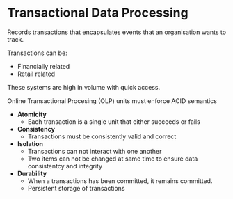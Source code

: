 
# Transactional Data Processing

Records transactions that encapsulates events that an organisation wants to track.

Transactions can be:
- Financially related
- Retail related

These systems are high in volume with quick access.

Online Transactional Procesing (OLP) units must enforce ACID semantics

- **Atomicity**
    - Each transaction is a single unit that either succeeds or fails
- **Consistency**
    - Transactions must be consistently valid and correct
- **Isolation**
    - Transactions can not interact with one another
    - Two items can not be changed at same time to ensure data consistentcy and integrity
- **Durability**
    - When a transactions has been committed, it remains committed.
    - Persistent storage of transactions

